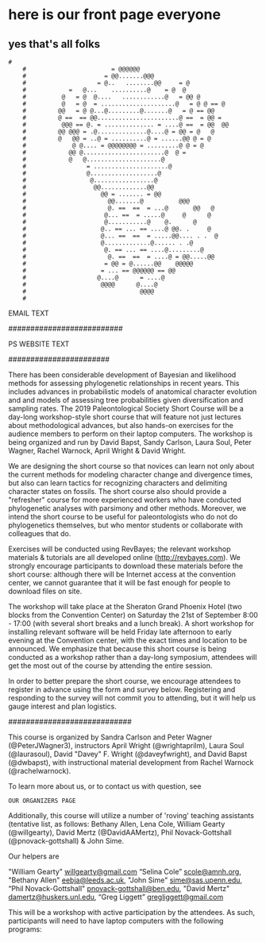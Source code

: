 

# here is our front page everyone

## yes that's all folks








```
#
	#                        = @@@@@@                         
	#                      = @@.......@@@                      
	#                    = @..   ........@@     = @              
	#            =   @...    ..........@    = @  @           
	#          @   = @  @....   ............@   = @@ @           
	#          @   = @  = .....................@   = @ @ == @        
	#         @@   = @ @...@.........@.......@   = @ == @@         
	#         @ ==  == @@.......................@ ==  = @@ =           
	#          @@@ == @. = .............. = ....@ ==  = @@  @@         
	#         @@ @@@ = .@..............@....@ = @@ = @   @         
	#         @   @@ = ..@ = ..........@ = ......@@ @ = @            
	#             @ @.... = @@@@@@@@ = .........@ @ = @            
	#            @@ @.......................@  @ =             
	#            @   @.....................@                 
	#                 = .....................@                 
	#                 @...................@                  
	#                  @.................@                   
	#                   @@.............@@                    
	#                     @@ = ....... = @@                      
	#                       @@.......@          @@@          
	#                       @. ==  ==  = ...@       @@   @         
	#                      @... ==  = .....@     @      @        
	#                      @...........@    @.      @        
	#                     @.. == ... == ....@ @@. .     @        
	#                     @... ==  ==  = .....@@.... . .  @        
	#                     @.............@...... . .@         
	#                      @. == ... == ....@.........@          
	#                       @. ==  ==  = ....@ = @@.....@@           
	#                      = @@ = @......@@    @@@@@             
	#                     = ... == @@@@@@ == @@                    
	#                    @....@      = ....@                   
	#                     @@@@      @....@                   
	#                                @@@@
	#
```

EMAIL TEXT

##########################

PS WEBSITE TEXT

#######################

There has been considerable development of Bayesian and likelihood methods for assessing phylogenetic relationships in recent years.  This includes advances in probabilistic models of anatomical character evolution and and models of assessing tree probabilities given diversification and sampling rates.  The 2019 Paleontological Society Short Course will be a day-long workshop-style short course that will feature not just lectures about methodological advances, but also hands-on exercises for the audience members to perform on their laptop computers. The workshop is being organized and run by David Bapst, Sandy Carlson, Laura Soul, Peter Wagner, Rachel Warnock, April Wright & David Wright.

We are designing the short course so that novices can learn not only about the current methods for modeling character change and divergence times, but also can learn tactics for recognizing characters and delimiting character states on fossils. The short course also should provide a "refresher" course for more experienced workers who have conducted phylogenetic analyses with parsimony and other methods.  Moreover, we intend the short course to be useful for paleontologists who do not do phylogenetics themselves, but who mentor students or collaborate with colleagues that do.
 
Exercises will be conducted using RevBayes; the relevant workshop materials & tutorials are all developed online (http://revbayes.com).  We strongly encourage participants to download these materials before the short course: although there will be Internet access at the convention center, we cannot guarantee that it will be fast enough for people to download files on site.

The workshop will take place at the Sheraton Grand Phoenix Hotel (two blocks from the Convention Center) on Saturday the 21st of September 8:00 - 17:00 (with several short breaks and a lunch break). A short workshop for installing relevant software will be held Friday late afternoon to early evening at the Convention center, with the exact times and location to be announced.  We emphasize that because this short course is being conducted as a workshop rather than a day-long symposium, attendees will get the most out of the course by attending the entire session.   

In order to better prepare the short course, we encourage attendees to register in advance using the form and survey below.  Registering and responding to the survey will not commit you to attending, but it will help us gauge interest and plan logistics.  



############################



This course is organized by Sandra Carlson and Peter Wagner (@PeterJWagner3), instructors April Wright (@wrightaprilm), Laura Soul (@laurasoul), David "Davey" F. Wright (@daveyfwright), and David Bapst (@dwbapst), with instructional material development from Rachel Warnock (@rachelwarnock). 

To learn more about us, or to contact us with question, see 

	OUR ORGANIZERS PAGE




Additionally, this course will utilize a number of 'roving' teaching assistants (tentative list, as follows: Bethany Allen, Lena Cole, William Gearty (@willgearty), David Mertz (@DavidAAMertz), Phil Novack-Gottshall (@pnovack-gottshall) & John Sime.  

Our helpers are



"William Gearty" <willgearty@gmail.com>
“Selina Cole” <scole@amnh.org>, 
"Bethany Allen" <eebja@leeds.ac.uk>, 
"John Sime" <sime@sas.upenn.edu>, 
“Phil Novack-Gottshall" <pnovack-gottshall@ben.edu>, 
 "David Mertz" <damertz@huskers.unl.edu>,
“Greg Liggett” <gregliggett@gmail.com> 
    






This will be a workshop with active participation by the attendees.  As such, participants will need to have laptop computers with the following programs: 
	



